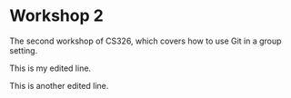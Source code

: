 # Workshop 2

The second workshop of CS326, which covers how to use Git in a group setting.

This is my edited line.

This is another edited line.